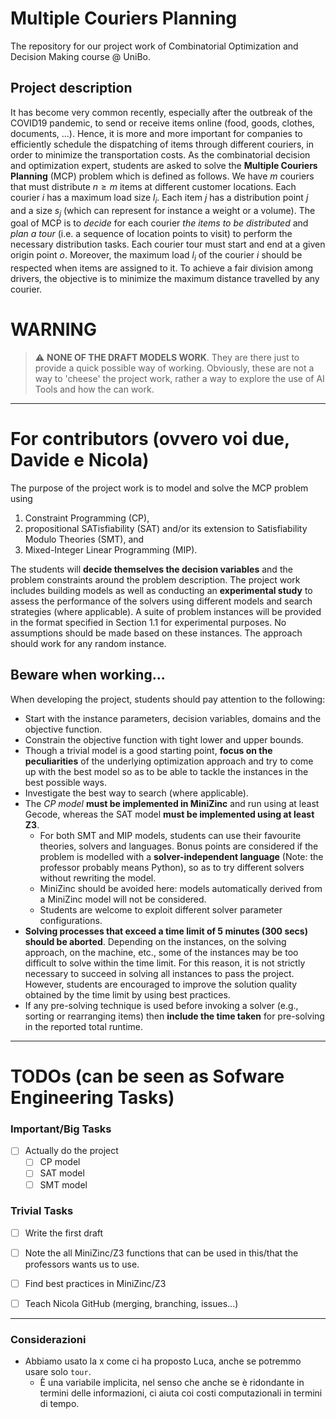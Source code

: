 # Multiple Couriers Planning

The repository for our project work of Combinatorial Optimization and Decision Making course @ UniBo. 

## Project description

It has become very common recently, especially after the outbreak of the COVID19 pandemic, to send or receive items online (food, goods, clothes, documents, ...). Hence, it is more and more important for companies to efficiently schedule the dispatching of items through different couriers, in order to minimize the transportation costs.
As the combinatorial decision and optimization expert, students are asked to solve the __Multiple Couriers Planning__ (MCP) problem which is defined as follows. 
We have $m$ couriers that must distribute $n \ge m$ items at different customer locations. 
Each courier $i$ has a maximum load size $l_i$. Each item $j$ has a distribution point $j$ and a size $s_j$ (which can represent for instance a weight or a volume). 
The goal of MCP is to _decide_ for each courier _the items to be distributed_ and _plan a tour_ (i.e. a sequence of location points to visit) to perform the necessary distribution tasks. 
Each courier tour must start and end at a given origin point $o$. Moreover, the maximum load $l_i$ of the courier $i$ should be respected when items are assigned to it. To achieve a fair division among drivers, the objective is to minimize the maximum distance travelled by any courier.

# WARNING
> :warning: __NONE OF THE DRAFT MODELS WORK__.
> They are there just to provide a quick possible way of working. Obviously, these are not a way to 'cheese' the project work, rather a way to explore the use of AI Tools and how the can work. 

----
# For contributors (ovvero voi due, Davide e Nicola)
The purpose of the project work is to model and solve the MCP problem using 
1. Constraint Programming (CP), 
2. propositional SATisfiability (SAT) and/or its extension to Satisfiability Modulo Theories (SMT), and 
3. Mixed-Integer Linear Programming (MIP). 

The students will __decide themselves the decision variables__ and the problem constraints around the problem description. The project work includes building models as well as conducting an __experimental study__ to assess the performance of the solvers using different models and search strategies (where applicable). 
A suite of problem instances will be provided in the format specified in Section 1.1 for experimental purposes. No assumptions should be made based on these instances. The approach should work for any random instance.

## Beware when working...
When developing the project, students should pay attention to the following:
- Start with the instance parameters, decision variables, domains and the objective function.
- Constrain the objective function with tight lower and upper bounds.
- Though a trivial model is a good starting point, __focus on the peculiarities__ of the underlying optimization approach and try to come up with the best model so as to be able to tackle the instances in the best possible ways.
- Investigate the best way to search (where applicable).
- The _CP model_ __must be implemented in MiniZinc__ and run using at least Gecode, whereas the SAT model __must be implemented using at least Z3__. 
    - For both SMT and MIP models, students can use their favourite theories, solvers and languages. Bonus points are considered if the problem is modelled with a __solver-independent language__ (Note: the professor probably means Python), so as to try different solvers without rewriting the model. 
    - MiniZinc should be avoided here: models automatically derived from a MiniZinc model will not be considered.
    - Students are welcome to exploit different solver parameter configurations.
- __Solving processes that exceed a time limit of 5 minutes (300 secs) should be aborted__. Depending on the instances, on the solving approach, on the machine, etc., some of the instances may be too difficult to solve within the time limit. For this reason, it is not strictly necessary to succeed in solving all instances to pass the project. However, students are encouraged to improve the solution quality obtained by the time limit by using best practices.
- If any pre-solving technique is used before invoking a solver (e.g., sorting or rearranging items) then __include the time taken__ for pre-solving in the reported total runtime.

-----
# TODOs (can be seen as Sofware Engineering Tasks)

### Important/Big Tasks
- [ ] Actually do the project
    - [ ] CP model
    - [ ] SAT model
    - [ ] SMT model

### Trivial Tasks
- [ ] Write the first draft
- [ ] Note the all MiniZinc/Z3 functions that can be used in this/that the professors wants us to use. 
- [ ] Find best practices in MiniZinc/Z3
- [ ] Teach Nicola GitHub (merging, branching, issues...)


----
### Considerazioni 
- Abbiamo usato la x come ci ha proposto Luca, anche se potremmo usare solo `tour`. 
    - È una variabile implicita, nel senso che anche se è ridondante in termini delle informazioni, ci aiuta coi costi computazionali in termini di tempo. 